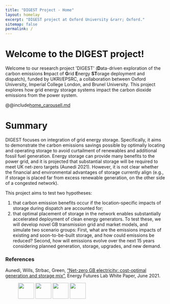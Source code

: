 ```yaml
---
title: "DIGEST Project - Home"
layout: homelay
excerpt: "DIGEST project at Oxford University &rarr; Oxford."
sitemap: false
permalink: /
---
```


# Welcome to the DIGEST project!  

Welcome to our research project 'DIGEST' (**D**ata-driven exploration of the carbon emissions **I**mpact of **G**rid **E**nergy **ST**orage deployment and dispatch), funded by UKRI/EPSRC, a collaboration between Oxford University, Imperial College London, and Brunel University. This project explores how grid energy storage systems impact the carbon dioxide emissions from the power system.

@@include[home_carousell.md](includes/home_carousell.md)

# Summary

DIGEST focuses on integration of grid energy storage. Specifically, it aims to demonstrate the carbon emissions savings possible by optimally locating and operating storage to avoid curtailment of renewables and additional fossil fuel generation. Energy storage can provide many benefits to the power grid, and it is projected that substantial storage will be required to meet UK net-zero targets (Aunedi 2021). However, it is not clear whether the financial and environmental advantages of storage currently align (e.g., if storage is placed far from excess renewable generation, on the other side of a congested network).

This project aims to test two hypotheses:

1. that carbon emission benefits occur if the location-specific impacts of storage during dispatch are accounted for;
2. that optimal placement of storage in the network enables substantially accelerated deployment of clean energy generators.
To test these, we will develop novel GB transmission grid and market models, and simulate two scenario groups: First, what are the emissions impacts of existing and soon-to-be-built storage, and how could emissions be reduced? Second, how will emissions evolve over the next 15 years considering planned generation, storage, upgrades, and new demand.

### References

Aunedi, Wills, Strbac, Green, [“Net-zero GB electricity: cost-optimal generation and storage mix”](https://www.imperial.ac.uk/energy-futures-lab/reports/white-papers/net-zero-gb-electricity/), Energy Futures Lab White Paper, June 2021.







<figure class="fourth">
  <img src="https://battery-intelligence-lab.github.io/dtw-cpp/docs_logo.png" style="height: 50px">
  <img src="https://eng.ox.ac.uk/images/logo.svg" style="height: 50px">
  <img src="https://www.ukri.org/wp-content/uploads/2022/03/ukri-epsrc-square-logo.png" style="height: 50px">
  <img src="https://www.brunel.ac.uk/static-main/img/brunel-logo.png" style="height: 50px">
</figure>
